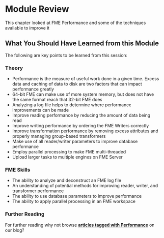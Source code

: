 # Module Review

This chapter looked at FME Performance and some of the techniques available to improve it

## What You Should Have Learned from this Module ##

The following are key points to be learned from this session: 

### Theory ###

- Performance is the measure of useful work done in a given time. Excess data and caching of data to disk are two factors that can impact performance greatly
- 64-bit FME can make use of more system memory, but does not have the same format reach that 32-bit FME does
- Analyzing a log file helps to determine where performance improvements can be made
- Improve reading performance by reducing the amount of data being read
- Improve writing performance by ordering the FME Writers correctly
- Improve transformation performance by removing excess attributes and properly managing group-based transformers
- Make use of all reader/writer parameters to improve database performance
- Employ parallel processing to make FME multi-threaded
- Upload larger tasks to multiple engines on FME Server 

### FME Skills ###

- The ability to analyze and deconstruct an FME log file
- An understanding of potential methods for improving reader, writer, and transformer performance
- The ability to use database parameters to improve performance
- The ability to apply parallel processing in an FME workspace

### Further Reading ###

For further reading why not browse **[articles tagged with Performance](http://blog.safe.com/tag/performance/)** on our blog? 